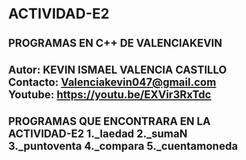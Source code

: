 # ACTIVIDAD-E2
## PROGRAMAS EN C++ DE VALENCIAKEVIN
## Autor: KEVIN ISMAEL VALENCIA CASTILLO  Contacto: Valenciakevin047@gmail.com  Youtube: https://youtu.be/EXVir3RxTdc
## PROGRAMAS QUE ENCONTRARA EN LA ACTIVIDAD-E2  1._laedad 2._sumaN 3._puntoventa 4._compara 5._cuentamoneda
